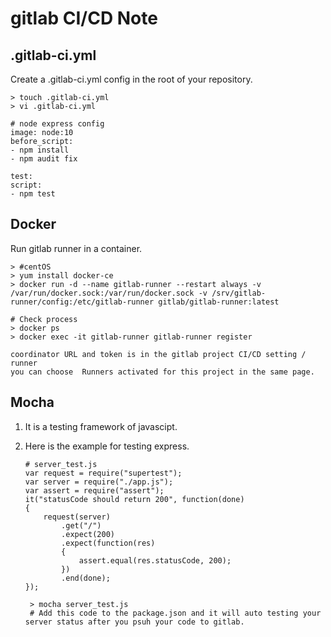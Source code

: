 gitlab CI/CD Note
================

.gitlab-ci.yml
--------------
Create a .gitlab-ci.yml config in the  root  of your repository. 
    
    > touch .gitlab-ci.yml
    > vi .gitlab-ci.yml
    
    # node express config  
    image: node:10
    before_script:
    - npm install
    - npm audit fix
    
    test:
    script:
    - npm test


Docker
--------------
Run gitlab runner in a container.

    > #centOS
    > yum install docker-ce
    > docker run -d --name gitlab-runner --restart always -v /var/run/docker.sock:/var/run/docker.sock -v /srv/gitlab-runner/config:/etc/gitlab-runner gitlab/gitlab-runner:latest
    
    # Check process
    > docker ps
    > docker exec -it gitlab-runner gitlab-runner register 

    coordinator URL and token is in the gitlab project CI/CD setting / runner
    you can choose  Runners activated for this project in the same page.

Mocha 
--------------
1. It is a testing framework of javascipt.

2. Here is the example for testing express.
    ```
    # server_test.js
    var request = require("supertest");
    var server = require("./app.js");
    var assert = require("assert");
    it("statusCode should return 200", function(done)
    {
        request(server)
            .get("/")
            .expect(200)
            .expect(function(res)
            {
                assert.equal(res.statusCode, 200);
            })
            .end(done);
    });
    ```
        > mocha server_test.js 
        # Add this code to the package.json and it will auto testing your server status after you psuh your code to gitlab.

